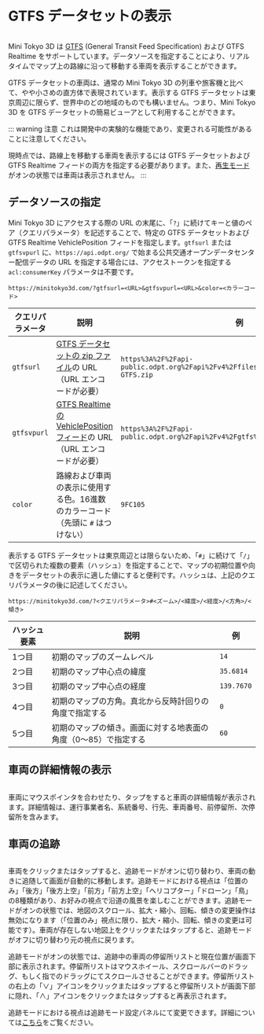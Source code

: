 # GTFS データセットの表示

<img :src="$withBase('/images/gtfs.jpg')" style="width: 576px;">

Mini Tokyo 3D は [GTFS](https://gtfs.org/ja/) (General Transit Feed Specification) および GTFS Realtime をサポートしています。データソースを指定することにより、リアルタイムでマップ上の路線に沿って移動する車両を表示することができます。

GTFS データセットの車両は、通常の Mini Tokyo 3D の列車や旅客機と比べて、やや小さめの直方体で表現されています。表示する GTFS データセットは東京周辺に限らず、世界中のどの地域のものでも構いません。つまり、Mini Tokyo 3D を GTFS データセットの簡易ビューアとして利用することができます。

::: warning 注意
これは開発中の実験的な機能であり、変更される可能性があることに注意してください。

現時点では、路線上を移動する車両を表示するには GTFS データセットおよび GTFS Realtime フィードの両方を指定する必要があります。また、[再生モード](./display-modes.md#%E5%86%8D%E7%94%9F%E3%83%A2%E3%83%BC%E3%83%88%E3%82%99)がオンの状態では車両は表示されません。
:::

## データソースの指定

Mini Tokyo 3D にアクセスする際の URL の末尾に、「`?`」に続けてキーと値のペア（クエリパラメータ）を記述することで、特定の GTFS データセットおよび GTFS Realtime VehiclePosition フィードを指定します。`gtfsurl` または `gtfsvpurl` に、`https://api.odpt.org/` で始まる公共交通オープンデータセンター配信データの URL を指定する場合には、アクセストークンを指定する `acl:consumerKey` パラメータは不要です。

```
https://minitokyo3d.com/?gtfsurl=<URL>&gtfsvpurl=<URL>&color=<カラーコード>
```

クエリパラメータ | 説明 | 例
-- | -- | --
`gtfsurl` | [GTFS データセットの zip ファイル](https://gtfs.org/ja/documentation/schedule/reference/#_10)の URL（URL エンコードが必要） | `https%3A%2F%2Fapi-public.odpt.org%2Fapi%2Fv4%2Ffiles%2FToei%2Fdata%2FToeiBus-GTFS.zip`
`gtfsvpurl` | [GTFS Realtime の VehiclePosition フィード](https://gtfs.org/ja/documentation/realtime/reference/#message-vehicleposition)の URL（URL エンコードが必要） | `https%3A%2F%2Fapi-public.odpt.org%2Fapi%2Fv4%2Fgtfs%2Frealtime%2FToeiBus`
`color` | 路線および車両の表示に使用する色。16進数のカラーコード（先頭に `#` はつけない） | `9FC105`

表示する GTFS データセットは東京周辺とは限らないため、「`#`」に続けて「`/`」で区切られた複数の要素（ハッシュ）を指定することで、マップの初期位置や向きをデータセットの表示に適した値にすると便利です。ハッシュは、上記のクエリパラメータの後に記述してください。

```
https://minitokyo3d.com/?<クエリパラメータ>#<ズーム>/<緯度>/<経度>/<方角>/<傾き>
```

ハッシュ要素 | 説明 | 例
-- | -- | --
1つ目 | 初期のマップのズームレベル | `14`
2つ目 | 初期のマップ中心点の緯度 | `35.6814`
3つ目 | 初期のマップ中心点の経度 | `139.7670`
4つ目 | 初期のマップの方角。真北から反時計回りの角度で指定する | `0`
5つ目 | 初期のマップの傾き。画面に対する地表面の角度（0〜85）で指定する | `60`

## 車両の詳細情報の表示

<img :src="$withBase('/images/vehicle-details.jpg')" style="width: 251px;">

車両にマウスポインタを合わせたり、タップをすると車両の詳細情報が表示されます。詳細情報は、運行事業者名、系統番号、行先、車両番号、前停留所、次停留所を含みます。

## 車両の追跡

<img :src="$withBase('/images/vehicle-tracking.jpg')" style="width: 400px;">

車両をクリックまたはタップすると、追跡モードがオンに切り替わり、車両の動きに追随して画面が自動的に移動します。追跡モードにおける視点は「位置のみ」「後方」「後方上空」「前方」「前方上空」「ヘリコプター」「ドローン」「鳥」の8種類があり、お好みの視点で沿道の風景を楽しむことができます。追跡モードがオンの状態では、地図のスクロール、拡大・縮小、回転、傾きの変更操作は無効になります（「位置のみ」視点に限り、拡大・縮小、回転、傾きの変更は可能です）。車両が存在しない地図上をクリックまたはタップすると、追跡モードがオフに切り替わり元の視点に戻ります。

追跡モードがオンの状態では、追跡中の車両の停留所リストと現在位置が画面下部に表示されます。停留所リストはマウスホイール、スクロールバーのドラッグ、もしく指でのドラッグにてスクロールさせることができます。停留所リストの右上の「∨」アイコンをクリックまたはタップすると停留所リストが画面下部に隠れ、「∧」アイコンをクリックまたはタップすると再表示されます。

追跡モードにおける視点は追跡モード設定パネルにて変更できます。詳細については[こちら](./configuration.md#%E8%BF%BD%E8%B7%A1%E3%83%A2%E3%83%BC%E3%83%88%E3%82%99%E8%A8%AD%E5%AE%9A)をご覧ください。

